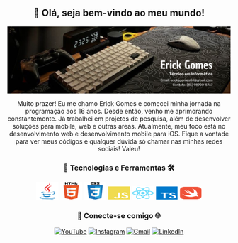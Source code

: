 <div align="center">
  <h2>👋 Olá, seja bem-vindo ao meu mundo!</h2>
</div>

<div align="center" style="display: flex; align-items: center; justify-content: center;">    
  <img alt="banner-profissional" src="icons/banner-pro.png" width="100%" ">
</div>
<p></p>
<p align="center"> Muito prazer! Eu me chamo Erick Gomes e comecei minha jornada na programação aos 16 anos. Desde então, venho me aprimorando constantemente. Já trabalhei em projetos de pesquisa, além de desenvolver soluções para mobile, web e outras áreas. Atualmente, meu foco está no desenvolvimento web e desenvolvimento mobile para iOS. Fique a vontade para ver meus códigos e qualquer dúvida só chamar nas minhas redes sociais! Valeu!
</p>
<div align="center">
  <h3>🚀 Tecnologias e Ferramentas 🛠️</h3>
  <img alt="Java" height="40" width="50" src="https://raw.githubusercontent.com/devicons/devicon/master/icons/java/java-original.svg">
  <img alt="HTML5" height="40" width="50" src="https://raw.githubusercontent.com/devicons/devicon/master/icons/html5/html5-original-wordmark.svg">
  <img alt="CSS3" height="40" width="50" src="https://raw.githubusercontent.com/devicons/devicon/master/icons/css3/css3-original-wordmark.svg">
  <img alt="JavaScript" height="30" width="50" src="https://raw.githubusercontent.com/devicons/devicon/master/icons/javascript/javascript-plain.svg">
  <img alt="JavaScript" height="30" width="50" src="https://raw.githubusercontent.com/devicons/devicon/master/icons/react/react-original.svg">
  <img alt="TypeScritp" height="30" width="50" src="https://raw.githubusercontent.com/devicons/devicon/master/icons/typescript/typescript-original.svg">
  <img alt="Swift" height="30" width="50" src="https://raw.githubusercontent.com/devicons/devicon/master/icons/swift/swift-original.svg">
</div>

<div align="center">
  <h3>🔗 Conecte-se comigo 🌐</h3>
  <a href="https://www.youtube.com/channel/UCpyDZwQ1xFYaruwZBlvM5PQ" target="_blank"><img src="https://img.shields.io/badge/YouTube-FF0000?style=for-the-badge&logo=youtube&logoColor=white" alt="YouTube"></a>
  <a href="https://www.instagram.com/imerick.01/" target="_blank"><img src="https://img.shields.io/badge/-Instagram-%23E4405F?style=for-the-badge&logo=instagram&logoColor=white" alt="Instagram"></a>
  <a href="mailto:erickderi98@gmail.com"><img src="https://img.shields.io/badge/-Gmail-%23333?style=for-the-badge&logo=gmail&logoColor=white" alt="Gmail"></a>
  <a href="https://www.linkedin.com/in/erick-gomes-1b4135209" target="_blank"><img src="https://img.shields.io/badge/-LinkedIn-%230077B5?style=for-the-badge&logo=linkedin&logoColor=white" alt="LinkedIn"></a>
</div>
